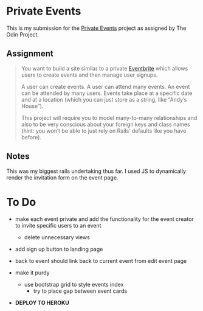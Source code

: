 # Private Events

This is my submission for the [Private Events](https://www.theodinproject.com/lessons/ruby-on-rails-private-events) project as assigned by The Odin Project.

## Assignment
>You want to build a site similar to a private [Eventbrite](https://eventbrite.com) which allows users to create events and then manage user signups.
>
>A user can create events. A user can attend many events. An event can be attended by many users. Events take place at a specific date and at a location (which you can just store as a string, like “Andy’s House”).
>
>This project will require you to model many-to-many relationships and also to be very conscious about your foreign keys and class names (hint: you won’t be able to just rely on Rails’ defaults like you have before).

## Notes

This was my biggest rails undertaking thus far. I used JS to dynamically render the invitation form on the event page.
# To Do
- make each event private and add the functionality for the event creator to invite specific users to an event
  - delete unnecessary views

- add sign up button to landing page

- back to event should link back to current event from edit event page

- make it purdy
  - use bootstrap grid to style events index
    - try to place gap between event cards


- **DEPLOY TO HEROKU**